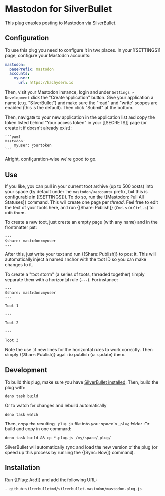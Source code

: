 # Mastodon for SilverBullet

This plug enables posting to Mastodon via SilverBullet.

## Configuration
To use this plug you need to configure it in two places. In your [[SETTINGS]] page, configure your Mastodon accounts:

```yaml
mastodon:
  pagePrefix: mastodon
  accounts:
    myuser:
      url: https://hachyderm.io
```

Then, visit your Mastodon instance, login and under `Settings > Development` click the "Create application" button. Give your application a name (e.g. "SilverBullet") and make sure the "read" and "write" scopes are enabled (this is the default). Then click "Submit" at the bottom.

Then, navigate to your new application in the application list and copy the token listed behind "Your access token" in your [[SECRETS]] page (or create it if doesn't already exist):

    ```yaml
    mastodon:
        myuser: yourtoken
    ```

Alright, configuration-wise we're good to go. 

## Use
If you like, you can pull in your current toot archive (up to 500 posts) into your space (by default under the `mastodon/<account>` prefix, but this is configurable in [[SETTINGS]]). To do so, run the {[Mastodon: Pull All Statuses]} command. This will create one page per _thread_. Feel free to edit the text of your toots here, and run {[Share: Publish]} (`Cmd-s` or `Ctrl-s`) to edit them.

To create a new toot, just create an empty page (with any name) and in the frontmatter put:

```
---
$share: mastodon:myuser
---
```

After this, just write your text and run {[Share: Publish]} to post it. This will automatically inject a named anchor with the toot ID so you can make changes to it.

To create a "toot storm" (a series of toots, threaded together) simply separate them with a horizontal rule (`---`). For instance:

```
---
$share: mastodon:myuser
---

Toot 1

---

Toot 2

---

Toot 3
```

Note the use of new lines for the horizontal rules to work correctly. Then simply {[Share: Publish]} again to publish (or update) them.

## Development
To build this plug, make sure you have [SilverBullet installed](https://silverbullet.md/Install). Then, build the plug with:

```shell
deno task build
```

Or to watch for changes and rebuild automatically

```shell
deno task watch
```

Then, copy the resulting `.plug.js` file into your space's `_plug` folder. Or build and copy in one command:

```shell
deno task build && cp *.plug.js /my/space/_plug/
```

SilverBullet will automatically sync and load the new version of the plug (or speed up this process by running the {[Sync: Now]} command).

## Installation
Run {[Plug: Add]} and add the following URL:

```
- github:silverbulletmd/silverbullet-mastodon/mastodon.plug.js
```
